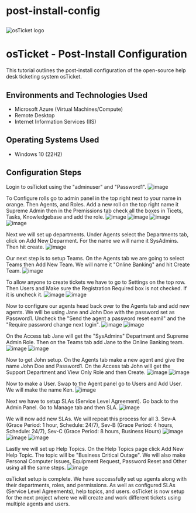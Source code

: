 # post-install-config<p align="center">
<img src="https://i.imgur.com/Clzj7Xs.png" alt="osTicket logo"/>
</p>

<h1>osTicket - Post-Install Configuration</h1>
This tutorial outlines the post-install configuration of the open-source help desk ticketing system osTicket.<br />

<h2>Environments and Technologies Used</h2>

- Microsoft Azure (Virtual Machines/Compute)
- Remote Desktop
- Internet Information Services (IIS)

<h2>Operating Systems Used </h2>

- Windows 10</b> (22H2)

<h2>Configuration Steps</h2>

Login to osTicket using the "adminuser" and "Password1".
![image](https://github.com/user-attachments/assets/30abd196-498d-4816-9848-d13441574a07)

To Configure rolls go to admin panel in the top right next to your name in orange. Then Agents, and Roles. Add a new roll on the top right name it Supreme Admin then in the Premissions tab check all the boxes in Ticets, Tasks, Knowledgebase and add the role.
![image](https://github.com/user-attachments/assets/1f1df5e5-1ce3-4da1-950b-bfd6c859af8f)
![image](https://github.com/user-attachments/assets/4aee6050-a182-414c-8e10-9805a810ac48)
![image](https://github.com/user-attachments/assets/a2d9b029-6aec-4c93-828f-8879397c4e14)
![image](https://github.com/user-attachments/assets/2a284ab1-3f5e-47aa-9f10-1a495dea89b9)

Next we will set up departments. Under Agents select the Departments tab, click on Add New Deparment. For the name we will name it SysAdmins. Then hit create.
![image](https://github.com/user-attachments/assets/4d7c6e95-96bc-48d3-8ca4-67591bfe2ba0)

Our next step is to setup Teams. On the Agents tab we are going to select Teams then Add New Team. We will name it "Online Banking" and hit Create Team.
![image](https://github.com/user-attachments/assets/555f8ac8-2a8f-494c-b28d-3096cbc428a3)

To allow anyone to create tickets we have to go to Settings on the top row. Then Users and Make sure the Registration Required box is not checked. If it is uncheck it.
![image](https://github.com/user-attachments/assets/cde721cf-78df-4925-8bc9-a8259c28e480)
![image](https://github.com/user-attachments/assets/eaaa5b90-25e8-4ce6-9f13-c7ec02dbe0fd)

Now to configure our agents head back over to the Agents tab and add new agents. We will be using Jane and John Doe with the password set as Password1. Uncheck the "Send the agent a password reset eamil" and the "Require password change next login".
![image](https://github.com/user-attachments/assets/60d4d247-cd5a-49e1-8e0f-63016903ca01)
![image](https://github.com/user-attachments/assets/0abe505d-d013-4211-9fec-08bdf928eef4)

On the Access tab Jane will get the "SysAdmins" Department and Supreme Admin Role. Then on the Teams tab add Jane to the Online Banking team.
![image](https://github.com/user-attachments/assets/cac6bdfc-16b8-4374-8b5d-e488c13f812a)
![image](https://github.com/user-attachments/assets/7e3d4757-fde1-4a73-aec3-c33e796adaa3)

Now to get John setup. On the Agents tab make a new agent and give the name John Doe and Password1. On the Access tab John will get the Support Department and View Only Role and then Create.
![image](https://github.com/user-attachments/assets/0b380786-134a-49d7-90d1-f19db457863c)
![image](https://github.com/user-attachments/assets/2fa87ed9-e470-4919-b658-243df7724851)

Now to make a User. Swap to the Agent panel go to Users and Add User. We will make the name Ken.
![image](https://github.com/user-attachments/assets/9277b2fd-f56f-4f4d-9d56-a26c7447aa74)

Next we have to setup SLAs (Service Level Agreement). Go back to the Admin Panel. Go to Manage tab and then SLA.
![image](https://github.com/user-attachments/assets/e7687f95-0e11-4ed3-a284-84375d6be5f7)

We will now add new SLAs. We will repeat this process for all 3. Sev-A (Grace Period: 1 hour, Schedule: 24/7), Sev-B (Grace Period: 4 hours, Schedule: 24/7), Sev-C (Grace Period: 8 hours, Business Hours)
![image](https://github.com/user-attachments/assets/ee2f8bce-7d02-47d6-89a4-d50f6d57679f)
![image](https://github.com/user-attachments/assets/56796c8c-8a19-435a-b7d9-8a8913dddfa6)
![image](https://github.com/user-attachments/assets/35b26bda-3e41-488b-8682-efb9e1c21a67)

Lastly we will set up Help Topics. On the Help Topics page click Add New Help Topic. The topic will be "Business Critical Outage". We will also make Personal Computer Issues, Equipment Request, Password Reset and Other using all the same steps.
![image](https://github.com/user-attachments/assets/398539d7-b294-4577-b285-6ef2458783d2)


osTicket setup is complete. We have successfully set up agents along with their departments, roles, and permissions. As well as configured SLAs (Service Level Agreements), help topics, and users. osTicket is now setup for the next project where we will create and work different tickets using multiple agents and users.
